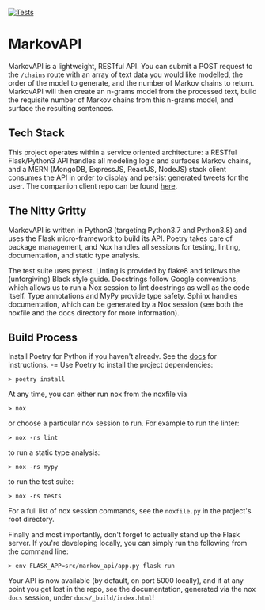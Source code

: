 [![Tests](https://github.com/dmondo/MarkovAPI/workflows/Tests/badge.svg)](https://github.com/dmondo/MarkovAPI/actions?workflow=Tests)

# MarkovAPI

MarkovAPI is a lightweight, RESTful API. You can submit a POST request to the ```/chains``` route with an array of text data you would like modelled, the order of the model to generate, and the number of Markov chains to return. MarkovAPI will then create an n-grams model from the processed text, build the requisite number of Markov chains from this n-grams model, and surface the resulting sentences.

## Tech Stack

This project operates within a service oriented architecture: a RESTful Flask/Python3 API handles all modeling logic and surfaces Markov chains, and a MERN (MongoDB, ExpressJS, ReactJS, NodeJS) stack client consumes the API in order to display and persist generated tweets for the user. The companion client repo can be found [here](https://github.com/dmondo/MarkovBot).

## The Nitty Gritty

MarkovAPI is written in Python3 (targeting Python3.7 and Python3.8) and uses the Flask micro-framework to build its API. Poetry takes care of package management, and Nox handles all sessions for testing, linting, documentation, and static type analysis.

The test suite uses pytest. Linting is provided by flake8 and follows the (unforgiving) Black style guide. Docstrings follow Google conventions, which allows us to run a Nox session to lint docstrings as well as the code itself. Type annotations and MyPy provide type safety. Sphinx handles documentation, which can be generated by a Nox session (see both the noxfile and the docs directory for more information).

## Build Process

Install Poetry for Python if you haven't already. See the [docs](https://python-poetry.org/docs/) for instructions.
  -=
Use Poetry to install the project dependencies:
<pre><code>> poetry install </code></pre>

At any time, you can either run nox from the noxfile via
<pre><code>> nox </code></pre>

or choose a particular nox session to run. For example to run the linter:
<pre><code>> nox -rs lint </code></pre>

to run a static type analysis:
<pre><code>> nox -rs mypy </code></pre>

to run the test suite:
<pre><code>> nox -rs tests </code></pre>

For a full list of nox session commands, see the ```noxfile.py``` in the project's root directory.

Finally and most importantly, don't forget to actually stand up the Flask server. If you're developing locally, you can simply run the following from the command line:
<pre><code>> env FLASK_APP=src/markov_api/app.py flask run  </code></pre>

Your API is now available (by default, on port 5000 locally), and if at any point you get lost in the repo, see the documentation, generated via the nox ```docs``` session, under ```docs/_build/index.html```!
